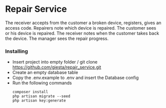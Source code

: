 # Repair Service
The receiver accepts from the customer a broken device, registers, gives an access code.
Repairers note which device is repaired.
The customer sees or his device is repaired.
The receiver notes when the customer takes back the device.
The manager sees the repair progress.
### Installing
* Insert project into empty folder / git clone https://github.com/giesta/repair_service.git
* Create an empty database table
* Copy the .env.example to .env and insert the Database config
* Run the following commands
    ``` 
    composer install
    php artisan migrate --seed
    php artisan key:generate
    ```
